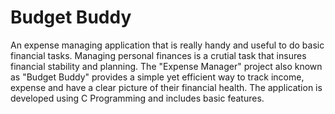 # Budget Buddy
 
An expense managing application that is really handy and useful to do basic financial tasks.
Managing personal finances is a crutial task that insures financial stability and planning. The "Expense Manager" project also known as "Budget Buddy" provides a simple yet efficient way to track income, expense and have a clear picture of their financial health. The application is developed using C Programming and includes basic features.
